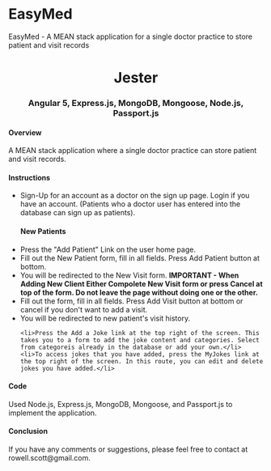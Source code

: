 # EasyMed
EasyMed - A MEAN stack application for a single doctor practice to store patient and visit records

<h1 align="center">Jester</h1>
<h3 align="center">Angular 5, Express.js, MongoDB, Mongoose, Node.js, Passport.js</h3>

<h4>Overview </h4>
 <p> A MEAN stack application where a single doctor practice can store patient and visit records.</p>
  
  <h4>Instructions</h4> 
  <ul>
  <li>Sign-Up for an account as a doctor on the sign up page. Login if you have an account. (Patients who a doctor user has entered into the database can sign up as patients). </li>
   <h4>New Patients</h4>
   <li>Press the "Add Patient" Link on the user home page.</li>
    <li>Fill out the New Patient form, fill in all fields. Press Add Patient button at bottom.</li>
    <li>You will be redirected to the New Visit form. <b>IMPORTANT - When Adding New Client Either Compolete New Visit form or press Cancel at top of the form. Do not leave the page without doing one or the other.</b></li> 
    <li>Fill out the form, fill in all fields. Press Add Visit button at bottom or cancel if you don't want to add a visit.</li>
    <li>You will be redirected to new patient's visit history.</li>
    
    <li>Press the Add a Joke link at the top right of the screen. This takes you to a form to add the joke content and categories. Select from categoreis already in the database or add your own.</li>
    <li>To access jokes that you have added, press the MyJokes link at the top right of the screen. In this route, you can edit and delete jokes you have added.</li>
  </ul>
    <h4>Code </h4>
      <p>Used Node.js, Express.js, MongoDB, Mongoose, and Passport.js to implement the application.</p>
    <h4>Conclusion</h4>
      <p>If you have any comments or suggestions, please feel free to contact at rowell.scott@gmail.com.</p>
